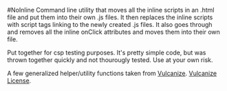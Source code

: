 #NoInline
Command line utility that moves all the inline scripts in an .html file and put them into their own .js files. It then replaces the inline scripts with script tags linking to the newly created .js files. It also goes through and removes all the inline onClick attributes and moves them into their own file.

Put together for csp testing purposes. It's pretty simple code, but was thrown together quickly and not thourougly tested. Use at your own risk.

A few generalized helper/utility functions taken from [Vulcanize](https://github.com/Polymer/vulcanize). [Vulcanize License](http://polymer.github.io/LICENSE.txt).
